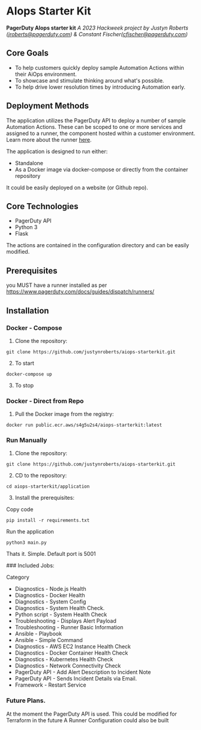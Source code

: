 # AIops Starter Kit

**PagerDuty AIops starter kit** _A 2023 Hackweek project by Justyn Roberts (jroberts@pagerduty.com) & Constant Fischer(cfischer@pagerduty.com)_

## Core Goals

-   To help customers quickly deploy sample Automation Actions within their AiOps environment.
-   To showcase and stimulate thinking around what's possible.
-   To help drive lower resolution times by introducing Automation early.

## Deployment Methods

The application utilizes the PagerDuty API to deploy a number of sample Automation Actions. These can be scoped to one or more services and assigned to a runner, the component hosted within a customer environment. Learn more about the runner [here](https://www.pagerduty.com/docs/guides/dispatch/runners/).

The application is designed to run either:

-   Standalone
-   As a Docker image via docker-compose or directly from the container repository

It could be easily deployed on a website (or Github repo).

## Core Technologies

-   PagerDuty API
-   Python 3
-   Flask

The actions are contained in the configuration directory and can be easily modified.

## Prerequisites

you MUST have a runner installed as per https://www.pagerduty.com/docs/guides/dispatch/runners/


## Installation

### Docker - Compose
1.  Clone the repository:


`git clone https://github.com/justynroberts/aiops-starterkit.git` 

2. To start

`docker-compose up`

3. To stop

### Docker - Direct from Repo

1.  Pull the Docker image from the registry:


`docker run public.ecr.aws/s4g5u2s4/aiops-starterkit:latest` 


### Run Manually

1.  Clone the repository:


`git clone https://github.com/justynroberts/aiops-starterkit.git` 

2.  CD to the repository:

`cd aiops-starterkit/application` 

3.  Install the prerequisites:

Copy code

`pip install -r requirements.txt`

Run the application

`python3 main.py`

Thats it. Simple. Default port is 5001

### Included Jobs:

Category

- Diagnostics - Node.js Health
- Diagnostics - Docker Health
- Diagnostics - System Config
- Diagnostics - System Health Check.
- Python script - System Health Check
- Troubleshooting - Displays Alert Payload
- Troubleshooting - Runner Basic Information
- Ansible - Playbook
- Ansible - Simple Command
- Diagnostics - AWS EC2 Instance Health Check
- Diagnostics - Docker Container Health Check
- Diagnostics - Kubernetes Health Check
- Diagnostics - Network Connectivity Check
- PagerDuty API - Add Alert Description to Incident Note
- PagerDuty API - Sends Incident Details via Email.
- Framework - Restart Service

### Future Plans.
At the moment the PagerDuty API is used. This could be modified for Terraform in the future
A Runner Configuration could also be built
